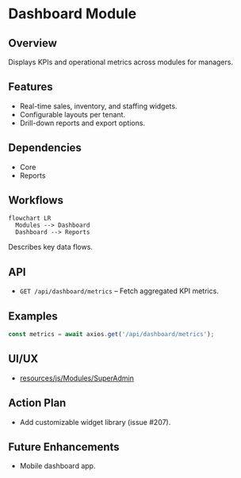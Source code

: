 # Dashboard Module

## Overview
Displays KPIs and operational metrics across modules for managers.

## Features
- Real-time sales, inventory, and staffing widgets.
- Configurable layouts per tenant.
- Drill-down reports and export options.

## Dependencies
- Core
- Reports

## Workflows
```mermaid
flowchart LR
  Modules --> Dashboard
  Dashboard --> Reports
```
Describes key data flows.

## API
- `GET /api/dashboard/metrics` – Fetch aggregated KPI metrics.

## Examples
```js
const metrics = await axios.get('/api/dashboard/metrics');
```

## UI/UX
- [resources/js/Modules/SuperAdmin](../resources/js/Modules/SuperAdmin)

## Action Plan
- Add customizable widget library (issue #207).

## Future Enhancements
- Mobile dashboard app.
